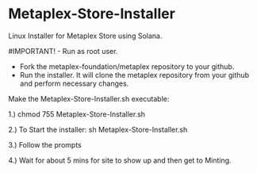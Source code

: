# Metaplex-Store-Installer
Linux Installer for Metaplex Store using Solana.

#IMPORTANT! - Run as root user.

* Fork the metaplex-foundation/metaplex repository to your github.
* Run the installer. It will clone the metaplex repository from your github and perform necessary changes.

Make the Metaplex-Store-Installer.sh executable:

1.) chmod 755 Metaplex-Store-Installer.sh 

2.) To Start the installer: sh Metaplex-Store-Installer.sh

3.) Follow the prompts

4.) Wait for about 5 mins for site to show up and then get to Minting.
